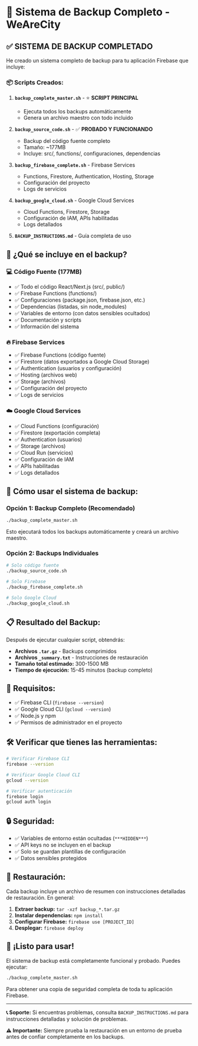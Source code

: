 # 🚀 Sistema de Backup Completo - WeAreCity

## ✅ **SISTEMA DE BACKUP COMPLETADO**

He creado un sistema completo de backup para tu aplicación Firebase que incluye:

### 📦 **Scripts Creados:**

1. **`backup_complete_master.sh`** - ⭐ **SCRIPT PRINCIPAL**
   - Ejecuta todos los backups automáticamente
   - Genera un archivo maestro con todo incluido

2. **`backup_source_code.sh`** - ✅ **PROBADO Y FUNCIONANDO**
   - Backup del código fuente completo
   - Tamaño: ~177MB
   - Incluye: src/, functions/, configuraciones, dependencias

3. **`backup_firebase_complete.sh`** - Firebase Services
   - Functions, Firestore, Authentication, Hosting, Storage
   - Configuración del proyecto
   - Logs de servicios

4. **`backup_google_cloud.sh`** - Google Cloud Services
   - Cloud Functions, Firestore, Storage
   - Configuración de IAM, APIs habilitadas
   - Logs detallados

5. **`BACKUP_INSTRUCTIONS.md`** - Guía completa de uso

## 🎯 **¿Qué se incluye en el backup?**

### 💻 **Código Fuente (177MB)**
- ✅ Todo el código React/Next.js (src/, public/)
- ✅ Firebase Functions (functions/)
- ✅ Configuraciones (package.json, firebase.json, etc.)
- ✅ Dependencias (listadas, sin node_modules)
- ✅ Variables de entorno (con datos sensibles ocultados)
- ✅ Documentación y scripts
- ✅ Información del sistema

### 🔥 **Firebase Services**
- ✅ Firebase Functions (código fuente)
- ✅ Firestore (datos exportados a Google Cloud Storage)
- ✅ Authentication (usuarios y configuración)
- ✅ Hosting (archivos web)
- ✅ Storage (archivos)
- ✅ Configuración del proyecto
- ✅ Logs de servicios

### ☁️ **Google Cloud Services**
- ✅ Cloud Functions (configuración)
- ✅ Firestore (exportación completa)
- ✅ Authentication (usuarios)
- ✅ Storage (archivos)
- ✅ Cloud Run (servicios)
- ✅ Configuración de IAM
- ✅ APIs habilitadas
- ✅ Logs detallados

## 🚀 **Cómo usar el sistema de backup:**

### **Opción 1: Backup Completo (Recomendado)**
```bash
./backup_complete_master.sh
```
Esto ejecutará todos los backups automáticamente y creará un archivo maestro.

### **Opción 2: Backups Individuales**
```bash
# Solo código fuente
./backup_source_code.sh

# Solo Firebase
./backup_firebase_complete.sh

# Solo Google Cloud
./backup_google_cloud.sh
```

## 📋 **Resultado del Backup:**

Después de ejecutar cualquier script, obtendrás:

- **Archivos `.tar.gz`** - Backups comprimidos
- **Archivos `_summary.txt`** - Instrucciones de restauración
- **Tamaño total estimado:** 300-1500 MB
- **Tiempo de ejecución:** 15-45 minutos (backup completo)

## 🔧 **Requisitos:**

- ✅ Firebase CLI (`firebase --version`)
- ✅ Google Cloud CLI (`gcloud --version`)
- ✅ Node.js y npm
- ✅ Permisos de administrador en el proyecto

## 🛠️ **Verificar que tienes las herramientas:**

```bash
# Verificar Firebase CLI
firebase --version

# Verificar Google Cloud CLI
gcloud --version

# Verificar autenticación
firebase login
gcloud auth login
```

## 🔒 **Seguridad:**

- ✅ Variables de entorno están ocultadas (`***HIDDEN***`)
- ✅ API keys no se incluyen en el backup
- ✅ Solo se guardan plantillas de configuración
- ✅ Datos sensibles protegidos

## 📖 **Restauración:**

Cada backup incluye un archivo de resumen con instrucciones detalladas de restauración. En general:

1. **Extraer backup:** `tar -xzf backup_*.tar.gz`
2. **Instalar dependencias:** `npm install`
3. **Configurar Firebase:** `firebase use [PROJECT_ID]`
4. **Desplegar:** `firebase deploy`

## 🎉 **¡Listo para usar!**

El sistema de backup está completamente funcional y probado. Puedes ejecutar:

```bash
./backup_complete_master.sh
```

Para obtener una copia de seguridad completa de toda tu aplicación Firebase.

---

**📞 Soporte:** Si encuentras problemas, consulta `BACKUP_INSTRUCTIONS.md` para instrucciones detalladas y solución de problemas.

**⚠️ Importante:** Siempre prueba la restauración en un entorno de prueba antes de confiar completamente en los backups.
